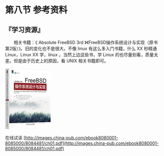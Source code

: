# 第八节 参考资料

## 『学习资源』 <a href="xue-xi-zi-yuan" id="xue-xi-zi-yuan"></a>

　　相关书籍：《 Absolute FreeBSD 3rd 》《FreeBSD操作系统设计与实现（原书第2版）》。旧的变化也不是很大。不像 linux 有这么多入门书籍，什么 XX 秒精通 Linux，Linux XX 学，_linux_ 。当然上边这些书，学 Linux 的也尽量别看，质量太差。但是由于历史上的原因，看 UNIX 相关书籍即可。



![FreeBSD 操作系统设计与实现（原书第2版）](../.gitbook/assets/zcover.jpg)

在线试读 [http://images.china-pub.com/ebook8080001-8085000/8084481/ch01.pdf](http://images.china-pub.com/ebook8080001-8085000/8084481/ch01.pdf)
